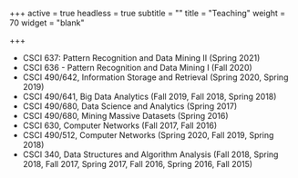 +++
active = true
headless = true
subtitle = ""
title = "Teaching"
weight = 70
widget = "blank"

+++
* CSCI 637: Pattern Recognition and Data Mining II (Spring 2021)
* CSCI 636 - Pattern Recognition and Data Mining I (Fall 2020)
* CSCI 490/642, Information Storage and Retrieval (Spring 2020, Spring 2019)
* CSCI 490/641, Big Data Analytics (Fall 2019, Fall 2018, Spring 2018)
* CSCI 490/680, Data Science and Analytics (Spring 2017)
* CSCI 490/680, Mining Massive Datasets (Spring 2016)
* CSCI 630, Computer Networks (Fall 2017, Fall 2016)
* CSCI 490/512, Computer Networks (Spring 2020, Fall 2019, Spring 2018)
* CSCI 340, Data Structures and Algorithm Analysis (Fall 2018, Spring 2018, Fall 2017, Spring 2017, Fall 2016, Spring 2016, Fall 2015)
